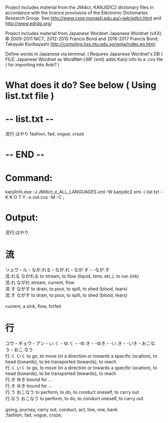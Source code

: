Project includes material from the JMdict, KANJIDIC2 dictionary files in accordance with the licence provisions of the Electronic Dictionaries Research Group. 
See http://www.csse.monash.edu.au/~jwb/edict.html and http://www.edrdg.org/

Project includes material from Japanese Wordnet
Japanese Wordnet (vXX) © 2009-2011 NICT, 2012-2015 Francis Bond and 2016-2017 Francis Bond, Takayuki Kuribayashi http://compling.hss.ntu.edu.sg/wnja/index.en.html

Define words in Japanese via terminal. ( Requires Japanese Wordnet's DB ) FILE: Japanese Wordnet as WordNet-LMF (xml)
adds Kanji info to a .cvs file ( for importing into Anki? )
# What does it do? See below ( Using list.txt file )

# -- list.txt --
流行
はやり
fashion, fad, vogue, craze
# -- END --


# Command:
kanjiInfo.exe -J JMdict_e_ALL_LANGUAGES.xml -W kanjidic2.xml -i list.txt -K K O T Y -o out.cvs -M -C ;

# Output:
流行;はやり<h1 class="main_kanji">流</h1><label class="main_onyomi">リュウ・ル</label><label class="main_kunyomi">・なが.れる・なが.れ・なが.す・-なが.す</label><br><label class="main_compounds">流.れる ながれる to stream, to flow (liquid, time, etc.), to run (ink)<br>流.れ ながれ stream, current, flow<br>流.す ながす to drain, to pour, to spill, to shed (blood, tears)<br>流.す ながす to drain, to pour, to spill, to shed (blood, tears)<br></label><br><label class="main_translation">current, a sink, flow, forfeit</label><br><h1 class="main_kanji">行</h1><label class="main_onyomi">コウ・ギョウ・アン</label><label class="main_kunyomi">・い.く・ゆ.く・-ゆ.き・-ゆき・-い.き・-いき・おこな.う・おこ.なう</label><br><label class="main_compounds">行.く いく to go, to move (in a direction or towards a specific location), to head (towards), to be transported (towards), to reach<br>行.く いく to go, to move (in a direction or towards a specific location), to head (towards), to be transported (towards), to reach<br>行.き ゆき bound for ...<br>行.き ゆき bound for ...<br>行.う おこなう to perform, to do, to conduct oneself, to carry out<br>行.なう おこなう to perform, to do, to conduct oneself, to carry out<br></label><br><label class="main_translation">going, journey, carry out, conduct, act, line, row, bank</label><br>;fashion, fad, vogue, craze;


